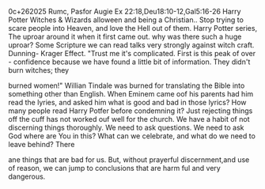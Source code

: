 0c+262025
Rumc, Pasfor Augie
Ex 22:18,Deu18:10-12,Gal5:16-26
Harry Potter
Witches & Wizards
alloween and being a Christian..
Stop trying to scare people into Heaven,
and love the Hell out of them.
Harry Potter series, The uproar around
it when it first came out. why was there
such a huge uproar?
Some Scripture we can read talks
very strongly against witch craft.
Dunning- Krager Effect. "Trust me it's
complicated. First is this peak of over -
confidence because we have found a
little bit of information.
They didn't burn witches; they

burned women!"
Willian Tindale was burned for translating
the Bible into something other than
English.
When Eminem came oof his parents
had him read the lyries, and asked
him what is good and bad in those
lyrics?
How many people read Harry Potfer
before condemning it? Just rejecting
things off the cuff has not worked
ouf well for the church.
We have a habit of not discerning
things thoroughly. We need to ask questions.
We need to ask God where are You in
this?
What can we celebrate, and what
do we need to leave behind? There

ane things that are bad for us.
But, without prayerful discernment,and
use of reason, we can jump to conclusions
that are harm ful and very dangerous.

